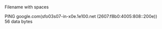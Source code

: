 Filename with spaces

PING google.com(sfo03s07-in-x0e.1e100.net (2607:f8b0:4005:808::200e)) 56 data bytes

